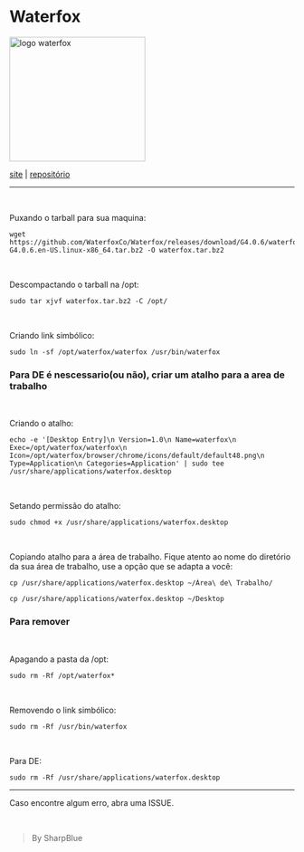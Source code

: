 # Waterfox

<img src="https://www.waterfox.net/img/logo.svg" alt="logo waterfox" width=240 height=220>

[site](https://waterfox.net) | [repositório](https://github.com/WaterfoxCo/Waterfox)

---

<br>

Puxando o tarball para sua maquina: 

```
wget https://github.com/WaterfoxCo/Waterfox/releases/download/G4.0.6/waterfox-G4.0.6.en-US.linux-x86_64.tar.bz2 -O waterfox.tar.bz2
```
<br>

Descompactando o tarball na /opt:
```
sudo tar xjvf waterfox.tar.bz2 -C /opt/ 
```
<br>

Criando link simbólico:
```
sudo ln -sf /opt/waterfox/waterfox /usr/bin/waterfox
```

### Para DE é nescessario(ou não), criar um atalho para a area de trabalho

<br>

Criando o atalho:
```
echo -e '[Desktop Entry]\n Version=1.0\n Name=waterfox\n Exec=/opt/waterfox/waterfox\n Icon=/opt/waterfox/browser/chrome/icons/default/default48.png\n Type=Application\n Categories=Application' | sudo tee /usr/share/applications/waterfox.desktop
```

<br>

Setando permissão do atalho:
```
sudo chmod +x /usr/share/applications/waterfox.desktop
```

<br>

Copiando atalho para a área de trabalho. Fique atento ao nome do diretório da sua área de trabalho, use a opção que se adapta a você:
```
cp /usr/share/applications/waterfox.desktop ~/Área\ de\ Trabalho/
```
```
cp /usr/share/applications/waterfox.desktop ~/Desktop
```

### Para remover

<br>

Apagando a pasta da /opt:
```
sudo rm -Rf /opt/waterfox*
```

<br>

Removendo o link simbólico:
```
sudo rm -Rf /usr/bin/waterfox
```

<br>

Para DE:
```
sudo rm -Rf /usr/share/applications/waterfox.desktop
```

---

Caso encontre algum erro, abra uma ISSUE.

<br>

>By SharpBlue
